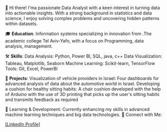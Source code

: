 👋 Hi there! I'ma passionate Data Analyst with a keen interest in turning data into actionable insights. With a strong background in statistics and data science, I enjoy solving complex problems and uncovering hidden patterns within datasets.

🎓 **Education**:
Information systems specializing in innovation from .The academic college Tel Aviv-Yafo, with a focus on Programming, data analysis, management.

🛠️ **Skills**:
Data Analysis: Python, Power BI, SQL, java, c++
Data Visualization: Tableau, Matplotlib, Seaborn
Machine Learning: Scikit-learn, TensorFlow
Tools: Git, Excel, PowerBI

🚀 **Projects**:
Visualization of vehicle providers in Israel: Four dashboards for advanced analysis of data about the automotive world in Israel.
Developing a cushion for healthy sitting habits: A chair cushion developed with the help of Arduino with the use of 3D printing that picks up the user's sitting habits and transmits feedback as required

🌱 Learning & Development:
Currently enhancing my skills in advanced machine learning techniques and big data technologies.
🔗 Connect with Me:

[[LinkedIn Profile]](https://www.linkedin.com/feed/)
